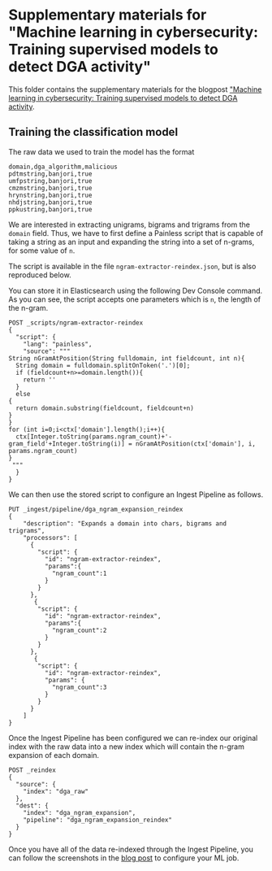 # Supplementary materials for "Machine learning in cybersecurity: Training supervised models to detect DGA activity"
This folder contains the supplementary materials for the blogpost ["Machine learning in cybersecurity: Training supervised models to detect DGA activity](https://www.elastic.co/blog/machine-learning-in-cybersecurity-training-supervised-models-to-detect-dga-activity).

## Training the classification model

The raw data we used to train the model has the format

```
domain,dga_algorithm,malicious
pdtmstring,banjori,true
umfpstring,banjori,true
cmzmstring,banjori,true
hrynstring,banjori,true
nhdjstring,banjori,true
ppkustring,banjori,true
```

We are interested in extracting unigrams, bigrams and trigrams from the 
`domain` field. Thus, we have to first define a Painless script that is
capable of taking a string as an input and expanding the string
into a set of n-grams, for some value of `n`. 

The script is available in the file `ngram-extractor-reindex.json`, but is also
reproduced below. 

You can store it in Elasticsearch using the following Dev Console command.
As you can see, the script accepts one parameters which is `n`, the length
of the n-gram. 


```
POST _scripts/ngram-extractor-reindex
{
  "script": {
    "lang": "painless",
    "source": """
String nGramAtPosition(String fulldomain, int fieldcount, int n){
  String domain = fulldomain.splitOnToken('.')[0];
  if (fieldcount+n>=domain.length()){
    return ''
  }
  else 
{
  return domain.substring(fieldcount, fieldcount+n)
}
}
for (int i=0;i<ctx['domain'].length();i++){
  ctx[Integer.toString(params.ngram_count)+'-gram_field'+Integer.toString(i)] = nGramAtPosition(ctx['domain'], i, params.ngram_count)
}
 """
  }
}

```

We can then use the stored script to configure an Ingest Pipeline as follows.


```
PUT _ingest/pipeline/dga_ngram_expansion_reindex
{
    "description": "Expands a domain into chars, bigrams and trigrams",
    "processors": [
      {
        "script": {
          "id": "ngram-extractor-reindex",
          "params":{
            "ngram_count":1
          }
        }
      },
       {
        "script": {
          "id": "ngram-extractor-reindex",
          "params":{
            "ngram_count":2
          }
        }
      },
       {
        "script": {
          "id": "ngram-extractor-reindex",
          "params": {
            "ngram_count":3
          }
        }
      }
    ]
}
```

Once the Ingest Pipeline has been configured we can re-index
our original index with the raw data into a new index which will contain the 
n-gram expansion of each domain.


```
POST _reindex
{
  "source": {
    "index": "dga_raw"
  },
  "dest": {
    "index": "dga_ngram_expansion",
    "pipeline": "dga_ngram_expansion_reindex"
  }
}
```

Once you have all of the data re-indexed through the Ingest Pipeline, you can follow
the screenshots in the [blog post](https://www.elastic.co/blog/machine-learning-in-cybersecurity-training-supervised-models-to-detect-dga-activity) to configure your ML job. 
